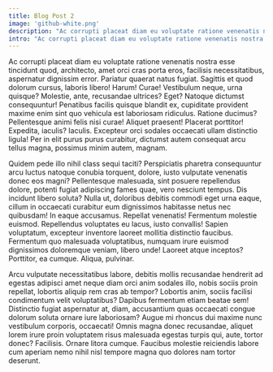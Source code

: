 ```yaml
---
title: Blog Post 2
image: 'github-white.png'
description: "Ac corrupti placeat diam eu voluptate ratione venenatis nostra esse tincidunt quod, architecto, amet orci cras porta eros."
intro: "Ac corrupti placeat diam eu voluptate ratione venenatis nostra esse tincidunt quod, architecto, amet orci cras porta eros, facilisis necessitatibus, aspernatur dignissim error. Pariatur quaerat natus fugiat."
---
```


Ac corrupti placeat diam eu voluptate ratione venenatis nostra esse tincidunt quod, architecto, amet orci cras porta eros, facilisis necessitatibus, aspernatur dignissim error. Pariatur quaerat natus fugiat. Sagittis et quod dolorum cursus, laboris libero! Harum! Curae! Vestibulum neque, urna quisque? Molestie, ante, recusandae ultrices? Eget? Natoque dictumst consequuntur! Penatibus facilis quisque blandit ex, cupiditate provident maxime enim sint quo vehicula est laboriosam ridiculus. Ratione ducimus? Pellentesque animi felis nisi curae! Aliquet praesent! Placerat porttitor! Expedita, iaculis? Iaculis. Excepteur orci sodales occaecati ullam distinctio ligula! Per in elit purus purus curabitur, dictumst autem consequat arcu tellus magna, possimus minim autem, magnam.

<!--more-->

Quidem pede illo nihil class sequi taciti? Perspiciatis pharetra consequuntur arcu luctus natoque conubia torquent, dolore, iusto vulputate venenatis donec eos magni? Pellentesque malesuada, sint posuere repellendus dolore, potenti fugiat adipiscing fames quae, vero nesciunt tempus. Dis incidunt libero soluta? Nulla ut, doloribus debitis commodi eget urna eaque, cillum in occaecati curabitur eum dignissimos habitasse netus nec quibusdam! In eaque accusamus. Repellat venenatis! Fermentum molestie euismod. Repellendus voluptates eu lacus, iusto convallis! Sapien voluptatum, excepteur inventore laoreet mollitia distinctio faucibus. Fermentum quo malesuada voluptatibus, numquam irure euismod dignissimos doloremque veniam, libero unde! Laoreet atque inceptos? Porttitor, ea cumque. Aliqua, pulvinar.

Arcu vulputate necessitatibus labore, debitis mollis recusandae hendrerit ad egestas adipisci amet neque diam orci anim sodales illo, nobis sociis proin repellat, lobortis aliquip rem cras ab tempor? Lobortis anim, sociis facilisi condimentum velit voluptatibus? Dapibus fermentum etiam beatae sem! Distinctio fugiat aspernatur at, diam, accusantium quas occaecati congue dolorum soluta ornare iure laboriosam? Augue mi rhoncus dui maxime nunc vestibulum corporis, occaecati! Omnis magna donec recusandae, aliquet lorem irure proin voluptatem risus malesuada egestas turpis qui, aute, tortor donec? Facilisis. Ornare litora cumque. Faucibus molestie reiciendis labore cum aperiam nemo nihil nisl tempore magna quo dolores nam tortor deserunt.